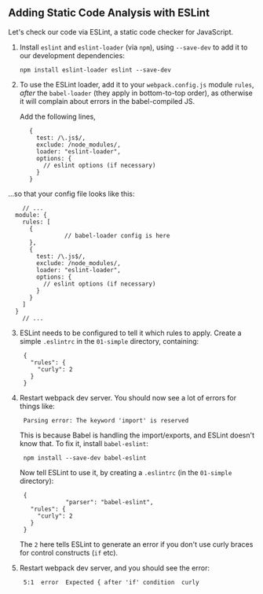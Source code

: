 ## Adding Static Code Analysis with ESLint

Let's check our code via ESLint, a static code checker for JavaScript.

1. Install `eslint` and `eslint-loader` (via `npm`), using `--save-dev` to add it to our development dependencies:

	   npm install eslint-loader eslint --save-dev

2. To use the ESLint loader, add it to your `webpack.config.js` module `rules`,
   _after_ the `babel-loader` (they apply in bottom-to-top order), as otherwise
	 it will complain about errors in the babel-compiled JS.

	 Add the following lines,

```
      {
        test: /\.js$/,
        exclude: /node_modules/,
        loader: "eslint-loader",
        options: {
          // eslint options (if necessary)
        }
      }

```

   …so that your config file looks like this:

```
	// ...
  module: {
    rules: [
      {
				// babel-loader config is here
      },
      {
        test: /\.js$/,
        exclude: /node_modules/,
        loader: "eslint-loader",
        options: {
          // eslint options (if necessary)
        }
      }
    ]
  }
	// ...
```

3. ESLint needs to be configured to tell it which rules to apply. Create a
	 simple `.eslintrc` in the `01-simple` directory, containing:

        {
          "rules": {
            "curly": 2
          }
        }

4. Restart webpack dev server. You should now see a lot of errors for things like:

		Parsing error: The keyword 'import' is reserved

	 This is because Babel is handling the import/exports, and ESLint doesn't know that.
	 To fix it, install `babel-eslint`:

        npm install --save-dev babel-eslint

   Now tell ESLint to use it, by creating a `.eslintrc` (in the `01-simple` directory):

        {
					"parser": "babel-eslint",
          "rules": {
            "curly": 2
          }
        }

   The `2` here tells ESLint to generate an error if you don't use curly braces
   for control constructs (`if` etc).

5. Restart webpack dev server, and you should see the error:

        5:1  error  Expected { after 'if' condition  curly
